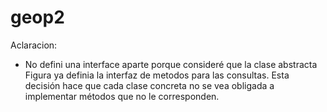 # geop2

Aclaracion:
- No defini una interface aparte porque consideré que la clase abstracta Figura ya definia la interfaz de metodos para las consultas. Esta decisión hace que cada clase concreta no se vea obligada a implementar métodos que no le corresponden.